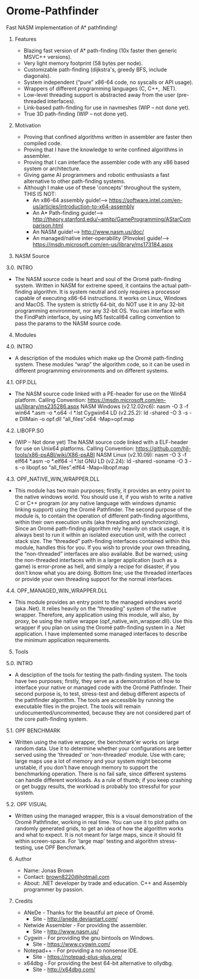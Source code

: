 # Orome-Pathfinder
Fast NASM implementation of A* pathfinding!

1. Features
 
   - Blazing fast version of A* path-finding (10x faster then generic MSVC++ versions).
   - Very light memory footprint (58 bytes per node).
   - Customizable path-finding (dijkstra's, greedy BFS, include diagonals).
   - System independent (“pure” x86-64 code, no syscalls or API usage).
   - Wrappers of different programming languages (C, C++, .NET).
   - Low-level threading support is abstracted away from the user (pre-threaded interfaces).
   - Link-based path-finding for use in navmeshes (WIP – not done yet).
   - True 3D path-finding  (WIP – not done yet).

2. Motivation
 
   - Proving that confined algorithms written in assembler are faster then compiled code.
   - Proving that I have the knowledge to write confined algorithms in assembler.
   - Proving that I can interface the assembler code with any x86 based system or architecture.
   - Giving game AI programmers and robotic enthusiasts a fast alternative to other path-finding systems.
   - Although I make use of these 'concepts' throughout the system, THIS IS NOT:
     - An x86-64 assembly guide!--> https://software.intel.com/en-us/articles/introduction-to-x64-assembly
     - An A* Path-finding guide!--> http://theory.stanford.edu/~amitp/GameProgramming/AStarComparison.html
     - An NASM guide!--> http://www.nasm.us/doc/
     - An managed/native inter-operability (PInvoke) guide!--> https://msdn.microsoft.com/en-us/library/ms173184.aspx

3. NASM Source
 
 3.0. INTRO
   - The NASM source code is heart and soul of the Oromë path-finding system. Written in NASM for extreme speed, it contains the actual  path-finding algorithm. It is system neutral and only requires a processor capable of executing x86-64 instructions. It works on Linux, Windows and MacOS. The system is strictly 64-bit, do NOT use it in any 32-bit programming environment, nor any 32-bit OS. You can interface with the FindPath interface, by using MS fastcall64 calling convention to pass the params to the NASM source code.

4. Modules
 
 4.0. INTRO
   - A description of the modules which make up the Oromë path-finding system. These modules “wrap” the algorithm code, so it can be used in different programming environments and on different systems.

 4.1. OFP.DLL
   - The  NASM source code linked with a PE-header for use on the Win64 platform.
 Calling Convention: https://msdn.microsoft.com/en-us/library/ms235286.aspx 
 NASM Windows (v2.12.02rc6): nasm -O 3 -f win64 *.asm -o *.o64 -l *.lst 
 Cygwin64 LD (v2.25.2): ld -shared -O 3 -s -e DllMain -o opf.dll “all_files”.o64 -Map=opf.map

 4.2. LIBOFP.SO
   - (WIP – Not done yet) The NASM source code linked with a ELF-header for use on Unix64 platforms. 
 Calling Convention: https://github.com/hjl-tools/x86-psABI/wiki/X86-psABI
 NASM Linux (v2.10.09): nasm -O 3 -f elf64 *.asm -o *.elf64 -l *.lst
 GNU LD (v2.24): ld -shared -soname -O 3 -s -o libopf.so “all_files”.elf64 -Map=libopf.map

 4.3. OPF_NATIVE_WIN_WRAPPER.DLL 
   - This module has two main purposes; firstly, it provides an entry point to the native windows world. You should use it, if you wish to write a native C or C++ program (or any native language with windows dynamic linking support) using the Oromë Pathfinder. The second purpose of the module is, to contain the operation of different path-finding algorithms, within their own execution units (aka threading and synchronizing). Since an Oromë path-finding algorithm rely heavily on stack usage, it is always best to run it within an isolated execution unit, with the correct stack size. The “threaded” path-finding interfaces contained within this module, handles this for you. If you wish to provide your own threading, the “non-threaded” interfaces are also available. But be warned; using the non-threaded interfaces with in a larger application (such as a game) is error-prone as hell, and simply a recipe for disaster, if you don't know what you are doing. Bottom line; use the threaded interfaces or provide your own threading support for the normal interfaces.

 4.4. OPF_MANAGED_WIN_WRAPPER.DLL 
   - This module provides an entry point to the managed windows world (aka .Net). It relies heavily on the “threading” system of  the native wrapper. Therefore, any application using this module, will also, by proxy, be using the native wrappe (opf_native_win_wrapper.dll). Use this wrapper if you plan on using the Oromë path-finding system in a .Net application. I have implemented some managed interfaces to describe the minimum application requirements. 
  

5. Tools
 
 5.0. INTRO
   - A desciption of the tools for testing the path-finding system. The tools have two purposes; firstly, they serve as a demonstration of how to interface your native or managed code with the Oromë Pathfinder. Their second purpose is, to test, stress-test and debug different aspects of the pathfinder algorithm. The tools are accessible by running the executable files in the project. The tools will remain undocumented/uncommented, because they are not considered part of the core path-finding system.

 5.1. OPF BENCHMARK
   - Written using the native wrapper, the benchmark'er works on large random data. Use it to determine whether your configurations are better served using the 'threaded' or 'non-threaded' module. Use with care; large maps use a lot of memory and your system might become unstable, if you don't have enough memory to support the benchmarking operation. There is no fail safe, since different systems can handle different workloads. As a rule of thumb; if you keep crashing or get buggy results, the workload is probably too stressful for your system.

 5.2. OPF VISUAL
   - Written using the managed wrapper, this is a visual demonstration of the Oromë Pathfinder, working in real time. You can use it to plot paths on randomly generated grids, to get an idea of how the algorithm works and what to expect. It is not meant for large maps, since it should fit within screen-space. For 'large map' testing and algorithm stress-testing, use OPF Benchmark.

6. Author

   - Name: Jonas Brown
   - Contact: brown8220@hotmail.com
   - About: .NET developer by trade and education. C++ and Assembly programmer by passion. 

7. Credits
 
   - ANeDe - Thanks for the beautiful art piece of Oromë.
     - Site - http://anede.deviantart.com/
   - Netwide Assembler - For providing the assembler.
     - Site - http://www.nasm.us/
   - Cygwin - For providing the gnu bintools on Windows.
     - Site - https://www.cygwin.com/
   - Notepad++ - For providing a no nonsense IDE.
     - Site -  https://notepad-plus-plus.org/
   - x64dbg - For providing the best 64-bit alternative to ollydbg.
     - Site - http://x64dbg.com/
